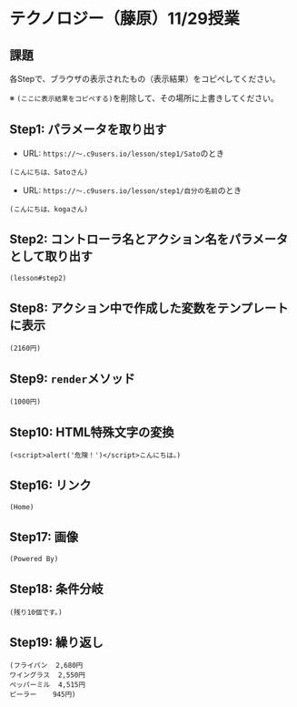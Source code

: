 # テクノロジー（藤原）11/29授業

## 課題

各Stepで、ブラウザの表示されたもの（表示結果）をコピペしてください。

※ `(ここに表示結果をコピペする)`を削除して、その場所に上書きしてください。

## Step1: パラメータを取り出す

- URL: `https://～.c9users.io/lesson/step1/Sato`のとき

```
(こんにちは、Satoさん)
```

- URL: `https://～.c9users.io/lesson/step1/自分の名前`のとき

```
(こんにちは、kogaさん)
```

## Step2: コントローラ名とアクション名をパラメータとして取り出す

```
(lesson#step2)
```

## Step8: アクション中で作成した変数をテンプレートに表示

```
(2160円)
```

## Step9: `render`メソッド 

```
(1000円)
```

## Step10: HTML特殊文字の変換 


```
(<script>alert('危険！')</script>こんにちは。)
```

## Step16: リンク

```
(Home)
```

## Step17: 画像

```
(Powered By)
```

## Step18: 条件分岐

```
(残り10個です。)
```

## Step19: 繰り返し

```
(フライパン	2,680円
ワイングラス	2,550円
ペッパーミル	4,515円
ピーラー	945円)
```
